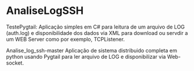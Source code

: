 # AnaliseLogSSH



TestePygtail:
Aplicação simples em C# para leitura de um arquivo de LOG (auth.log) e disponibilidade dos dados via XML para download ou servdir a um WEB Server como por exemplo, TCPListener.


Analise_log_ssh-master
Aplicação de sistema distribuido completa em python usando Pygtail para ler arquivo de LOG e disponibilizar via Web-socket.
